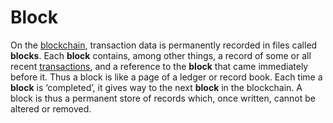 # Block

On the [blockchain](/glossary/blockchain.md), transaction data is permanently recorded in files called **blocks**. Each **block** contains, among other things, a record of some or all recent [transactions](/glossary/transaction.md), and a reference to the **block** that came immediately before it. Thus a block is like a page of a ledger or record book. Each time a **block** is ‘completed’, it gives way to the next **block** in the blockchain. A block is thus a permanent store of records which, once written, cannot be altered or removed. 